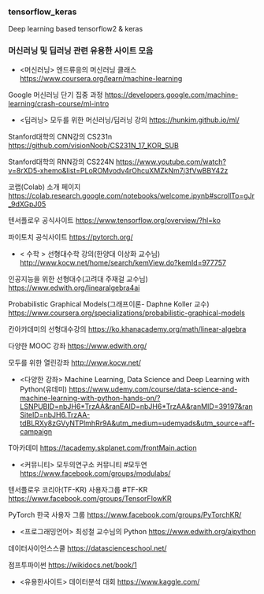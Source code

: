 ### tensorflow_keras
Deep learning based tensorflow2 &amp; keras 

### 머신러닝 및 딥러닝 관련 유용한 사이트 모음
* <머신러닝>
엔드류응의 머신러닝 클래스 https://www.coursera.org/learn/machine-learning

Google 머신러닝 단기 집중 과정 https://developers.google.com/machine-learning/crash-course/ml-intro

* <딥러닝>
모두를 위한 머신러닝/딥러닝 강의 https://hunkim.github.io/ml/

Stanford대학의 CNN강의 CS231n https://github.com/visionNoob/CS231N_17_KOR_SUB

Stanford대학의 RNN강의 CS224N https://www.youtube.com/watch?v=8rXD5-xhemo&list=PLoROMvodv4rOhcuXMZkNm7j3fVwBBY42z

코랩(Colab) 소개 페이지 https://colab.research.google.com/notebooks/welcome.ipynb#scrollTo=gJr_9dXGpJ05

텐서플로우 공식사이트 https://www.tensorflow.org/overview/?hl=ko

파이토치 공식사이트 https://pytorch.org/

* < 수학 >
선형대수학 강의(한양대 이상화 교수님)
http://www.kocw.net/home/search/kemView.do?kemId=977757

인공지능을 위한 선형대수(고려대 주재걸 교수님) https://www.edwith.org/linearalgebra4ai

Probabilistic Graphical Models(그래프이론- Daphne Koller 교수) https://www.coursera.org/specializations/probabilistic-graphical-models

칸아카데미의 선형대수강의 https://ko.khanacademy.org/math/linear-algebra

다양한 MOOC 강좌 https://www.edwith.org/

모두를 위한 열린강좌 http://www.kocw.net/

* <다양한 강좌>
Machine Learning, Data Science and Deep Learning with Python(유데미) https://www.udemy.com/course/data-science-and-machine-learning-with-python-hands-on/?LSNPUBID=nbJH6*TrzAA&ranEAID=nbJH6*TrzAA&ranMID=39197&ranSiteID=nbJH6.TrzAA-tdBLRXy8zGVyNTPlmhRr9A&utm_medium=udemyads&utm_source=aff-campaign

T아카데미 https://tacademy.skplanet.com/frontMain.action

* <커뮤니티>
모두의연구소 커뮤니티 #모두연 https://www.facebook.com/groups/modulabs/

텐서플로우 코리아(TF-KR) 사용자그룹 #TF-KR https://www.facebook.com/groups/TensorFlowKR

PyTorch 한국 사용자 그룹 https://www.facebook.com/groups/PyTorchKR/

* <프로그래밍언어>
최성철 교수님의 Python https://www.edwith.org/aipython

데이터사이언스스쿨 https://datascienceschool.net/

점프투파이썬  https://wikidocs.net/book/1

* <유용한사이트>
데이터분석 대회 https://www.kaggle.com/
